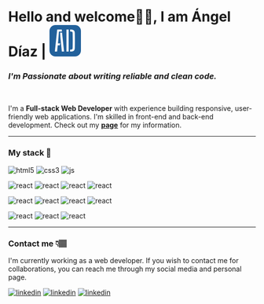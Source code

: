 # Hello and welcome👋🏽, I am Ángel Díaz | ![logo](/assests/img/svgs/ad%4032x32.svg)

### ***I'm Passionate about writing reliable and clean code.***
<br/>

I'm a **Full-stack Web Developer** with experience building responsive, user-friendly web applications. I'm skilled in front-end and back-end development. Check out my **[page](https://portfolio-bay-iota.vercel.app/)** for my information.
<br/>
***
### My stack 🔧

![html5](https://img.shields.io/badge/-HTML5-black?style=for-the-badge&logo=html5)
![css3](https://img.shields.io/badge/-CSS3-black?style=for-the-badge&logo=css3)
![js](https://img.shields.io/badge/-JavaScript-black?style=for-the-badge&logo=javascript)
<br/>

![react](https://img.shields.io/badge/-Vite-black?style=for-the-badge&logo=vite)
![react](https://img.shields.io/badge/-React-black?style=for-the-badge&logo=react)
![react](https://img.shields.io/badge/-Redux-black?style=for-the-badge&logo=redux)
![react](https://img.shields.io/badge/-Typescript-black?style=for-the-badge&logo=typescript)
<br/>

![react](https://img.shields.io/badge/-GO-black?style=for-the-badge&logo=go)
![react](https://img.shields.io/badge/-Ruby-black?style=for-the-badge&logo=ruby)
![react](https://img.shields.io/badge/-Rails-black?style=for-the-badge&logo=rubyonrails)
![react](https://img.shields.io/badge/-PostgreSQL-black?style=for-the-badge&logo=postgresql)
<br />

![react](https://img.shields.io/badge/-TailwindCSS-black?style=for-the-badge&logo=tailwindcss)
![react](https://img.shields.io/badge/-SASS-black?style=for-the-badge&logo=sass)
![react](https://img.shields.io/badge/-Bootstrap-black?style=for-the-badge&logo=bootstrap)
<br />
***
### Contact me 👇🏽

I'm currently working as a web developer. If you wish to contact me for collaborations, you can reach me through my social media and personal page.
<br />

[![linkedin](https://img.shields.io/badge/-LinkedIn-white?style=plastic)](https://www.linkedin.com/in/ad9311/)
[![linkedin](https://img.shields.io/badge/-Twitter-white?style=plastic)](https://twitter.com/adiaz9311)
[![linkedin](https://img.shields.io/badge/-Portfolio-white?style=plastic)](https://www.linkedin.com/in/ad9311/)
